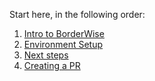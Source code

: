 Start here, in the following order:
1. [Intro to BorderWise](/New-Starters/1.-Intro-to-BorderWise)
2. [Environment Setup](/New-Starters/2.-Environment-Setup)
3. [Next steps](/New-Starters/3.-Next-steps)
4. [Creating a PR](/New-Starters/4.-Creating-a-PR)